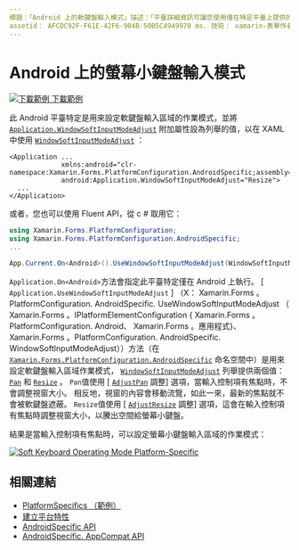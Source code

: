 ```yaml
---
標題：「Android 上的軟鍵盤輸入模式」描述：「平臺詳細資訊可讓您使用僅在特定平臺上提供的功能，而不需執行自訂轉譯器或效果。 本文說明如何使用 Android 平臺特定的來設定軟鍵盤輸入區域的操作模式。
assetid： AFCDC92F-F61E-42F6-904B-50B5C4949970 ms. 技術： xamarin-表單作者： davidbritch ms. author： dabritch ms. 日期：07/10/2018 否-loc： [ Xamarin.Forms ， Xamarin.Essentials ]
---
```


# <a name="soft-keyboard-input-mode-on-android"></a>Android 上的螢幕小鍵盤輸入模式

[![下載範例 ](~/media/shared/download.png) 下載範例](https://docs.microsoft.com/samples/xamarin/xamarin-forms-samples/userinterface-platformspecifics)

此 Android 平臺特定是用來設定軟鍵盤輸入區域的作業模式，並將 [`Application.WindowSoftInputModeAdjust`](xref:Xamarin.Forms.PlatformConfiguration.AndroidSpecific.Application.WindowSoftInputModeAdjustProperty) 附加屬性設為列舉的值，以在 XAML 中使用 [`WindowSoftInputModeAdjust`](xref:Xamarin.Forms.PlatformConfiguration.AndroidSpecific.WindowSoftInputModeAdjust) ：

```xaml
<Application ...
             xmlns:android="clr-namespace:Xamarin.Forms.PlatformConfiguration.AndroidSpecific;assembly=Xamarin.Forms.Core"
             android:Application.WindowSoftInputModeAdjust="Resize">
  ...
</Application>
```

或者，您也可以使用 Fluent API，從 c # 取用它：

```csharp
using Xamarin.Forms.PlatformConfiguration;
using Xamarin.Forms.PlatformConfiguration.AndroidSpecific;
...

App.Current.On<Android>().UseWindowSoftInputModeAdjust(WindowSoftInputModeAdjust.Resize);
```

`Application.On<Android>`方法會指定此平臺特定僅在 Android 上執行。 [ `Application.UseWindowSoftInputModeAdjust` ] （X： Xamarin.Forms 。PlatformConfiguration. AndroidSpecific. UseWindowSoftInputModeAdjust （ Xamarin.Forms 。IPlatformElementConfiguration { Xamarin.Forms 。PlatformConfiguration. Android、 Xamarin.Forms 。應用程式}、 Xamarin.Forms 。PlatformConfiguration. AndroidSpecific. WindowSoftInputModeAdjust））方法（在 [`Xamarin.Forms.PlatformConfiguration.AndroidSpecific`](xref:Xamarin.Forms.PlatformConfiguration.AndroidSpecific) 命名空間中）是用來設定軟鍵盤輸入區域作業模式， [`WindowSoftInputModeAdjust`](xref:Xamarin.Forms.PlatformConfiguration.AndroidSpecific.WindowSoftInputModeAdjust) 列舉提供兩個值： [`Pan`](xref:Xamarin.Forms.PlatformConfiguration.AndroidSpecific.WindowSoftInputModeAdjust.Pan) 和 [`Resize`](xref:Xamarin.Forms.PlatformConfiguration.AndroidSpecific.WindowSoftInputModeAdjust.Resize) 。 `Pan`值使用 [ [`AdjustPan`](xref:Android.Views.SoftInput.AdjustPan) 調整] 選項，當輸入控制項有焦點時，不會調整視窗大小。 相反地，視窗的內容會移動流覽，如此一來，最新的焦點就不會被軟鍵盤遮蔽。 `Resize`值使用 [ [`AdjustResize`](xref:Android.Views.SoftInput.AdjustResize) 調整] 選項，這會在輸入控制項有焦點時調整視窗大小，以騰出空間給螢幕小鍵盤。

結果是當輸入控制項有焦點時，可以設定螢幕小鍵盤輸入區域的作業模式：

[![](soft-keyboard-input-mode-images/pan-resize.png "Soft Keyboard Operating Mode Platform-Specific")](soft-keyboard-input-mode-images/pan-resize-large.png#lightbox "Soft Keyboard Operating Mode Platform-Specific")

## <a name="related-links"></a>相關連結

- [PlatformSpecifics （範例）](https://docs.microsoft.com/samples/xamarin/xamarin-forms-samples/userinterface-platformspecifics)
- [建立平台特性](~/xamarin-forms/platform/platform-specifics/index.md#creating-platform-specifics)
- [AndroidSpecific API](xref:Xamarin.Forms.PlatformConfiguration.AndroidSpecific)
- [AndroidSpecific. AppCompat API](xref:Xamarin.Forms.PlatformConfiguration.AndroidSpecific.AppCompat)

